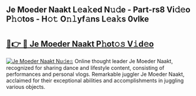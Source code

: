 ## Je Moeder Naakt L𝚎a𝚔ed N𝚞𝚍e - Part-rs8 Vi𝚍𝚎o P𝚑𝚘tos - H𝚘𝚝 O𝚗𝚕yf𝚊ns L𝚎a𝚔s 0vlke

# <h2><a href="http://kf24j6.oniu.top/?m=Je+Moeder+Naakt">🔗👉 🔴 Je Moeder Naakt P𝚑ot𝚘𝚜 V𝚒d𝚎o</a></h2>

[![Je Moeder Naakt Nu𝚍e𝚜](https://i.imgur.com/0qMVB7G.gif)](http://kf24j6.oniu.top/?m=Je+Moeder+Naakt)
Online thought leader Je Moeder Naakt, recognized for sharing dance and lifestyle content, consisting of performances and personal vlogs. Remarkable juggler Je Moeder Naakt, acclaimed for their exceptional abilities and accomplishments in juggling various objects.  
